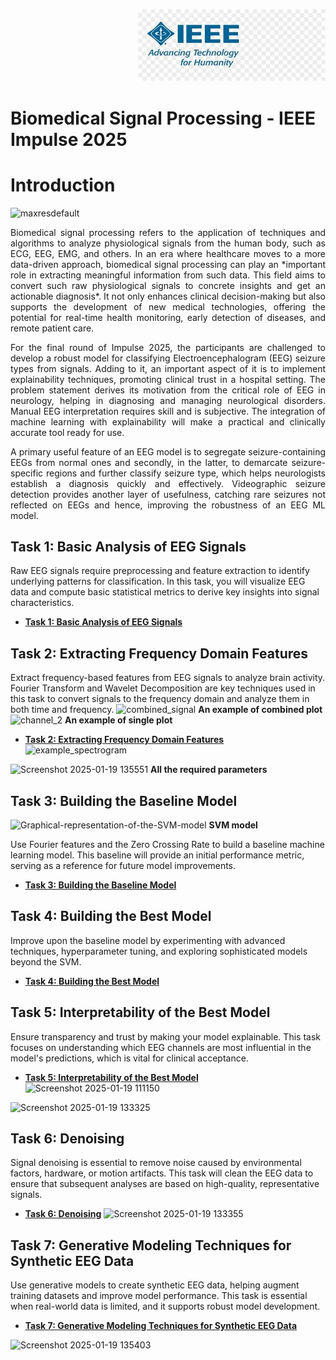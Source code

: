 <p align="right" style="margin-right: 0px;">
  <img src="th.jpg" alt="Image description" width="300"/>
</p>

# Biomedical Signal Processing - IEEE Impulse 2025



# Introduction


![maxresdefault](https://github.com/user-attachments/assets/5f5dc22a-1d8e-42d1-8629-135faf8bfa28)

<p style="text-align: justify;">Biomedical signal processing refers to the application of techniques and algorithms to analyze physiological signals from the human body, such as ECG, EEG, EMG, and others. In an era where healthcare moves to a more data-driven approach, biomedical signal processing can play an *important role in extracting meaningful information from such data. This field aims to convert such raw physiological signals to concrete insights and get an actionable diagnosis*. It not only enhances clinical decision-making but also supports the development of new medical technologies, offering the potential for real-time health monitoring, early detection of diseases, and remote patient care.</p>

<p style="text-align: justify;">For the final round of Impulse 2025, the participants are challenged to develop a robust model for classifying Electroencephalogram (EEG) seizure types from signals. Adding to it, an important aspect of it is to implement explainability techniques, promoting clinical trust in a hospital setting. The problem statement derives its motivation from the critical role of EEG in neurology, helping in diagnosing and managing neurological disorders. Manual EEG interpretation requires skill and is subjective. The integration of machine learning with explainability will make a practical and clinically accurate tool ready for use.</p>

<p style="text-align: justify;">A primary useful feature of an EEG model is to segregate seizure-containing EEGs from normal ones and secondly, in the latter, to demarcate seizure-specific regions and further classify seizure type, which helps neurologists establish a diagnosis quickly and effectively. Videographic seizure detection provides another layer of usefulness, catching rare seizures not reflected on EEGs and hence, improving the robustness of an EEG ML model.</p>


## Task 1: Basic Analysis of EEG Signals

Raw EEG signals require preprocessing and feature extraction to identify underlying patterns for classification. In this task, you will visualize EEG data and compute basic statistical metrics to derive key insights into signal characteristics.

- [**Task 1: Basic Analysis of EEG Signals**](https://github.com/Joshuathomas18/Biomedical-Signal-Processing_IEEImpulse/blob/main/task1.ipynb)

## Task 2: Extracting Frequency Domain Features

Extract frequency-based features from EEG signals to analyze brain activity. Fourier Transform and Wavelet Decomposition are key techniques used in this task to convert signals to the frequency domain and analyze them in both time and frequency.
![combined_signal](https://github.com/user-attachments/assets/53863d7e-2744-4539-bc2e-8c371cd64030)
**An example of combined plot**
![channel_2](https://github.com/user-attachments/assets/6db98132-3ab5-4b3c-81de-26577090a69d)
**An example of single plot**
- [**Task 2: Extracting Frequency Domain Features**](https://github.com/Joshuathomas18/Biomedical-Signal-Processing_IEEImpulse/blob/main/task2.ipynb)
![example_spectrogram](https://github.com/user-attachments/assets/2ef978b0-a178-42c1-b6a9-5a3f12842f6e)

![Screenshot 2025-01-19 135551](https://github.com/user-attachments/assets/2e78aea2-aa76-4623-ad96-6bff843485dd)
**All the required parameters**

## Task 3: Building the Baseline Model
![Graphical-representation-of-the-SVM-model](https://github.com/user-attachments/assets/ce92ec98-04b1-40c9-a605-b567b43c3e83)
**SVM model**

Use Fourier features and the Zero Crossing Rate to build a baseline machine learning model. This baseline will provide an initial performance metric, serving as a reference for future model improvements.

- [**Task 3: Building the Baseline Model**](https://github.com/Joshuathomas18/Biomedical-Signal-Processing_IEEImpulse/blob/main/task3.ipynb)

## Task 4: Building the Best Model

Improve upon the baseline model by experimenting with advanced techniques, hyperparameter tuning, and exploring sophisticated models beyond the SVM.

- [**Task 4: Building the Best Model**](https://github.com/Joshuathomas18/Biomedical-Signal-Processing_IEEImpulse/blob/main/task4.ipynb)

## Task 5: Interpretability of the Best Model

Ensure transparency and trust by making your model explainable. This task focuses on understanding which EEG channels are most influential in the model's predictions, which is vital for clinical acceptance.


- [**Task 5: Interpretability of the Best Model**](https://github.com/Joshuathomas18/Biomedical-Signal-Processing_IEEImpulse/blob/main/task5.ipynb)
![Screenshot 2025-01-19 111150](https://github.com/user-attachments/assets/9e2829d2-aca7-435d-a480-5a793ea530d9)

![Screenshot 2025-01-19 133325](https://github.com/user-attachments/assets/16398feb-f40b-4e7f-8c68-331998d38069)
## Task 6: Denoising

Signal denoising is essential to remove noise caused by environmental factors, hardware, or motion artifacts. This task will clean the EEG data to ensure that subsequent analyses are based on high-quality, representative signals.

- [**Task 6: Denoising**](https://github.com/Joshuathomas18/Biomedical-Signal-Processing_IEEImpulse/blob/main/task6.ipynb)
![Screenshot 2025-01-19 133355](https://github.com/user-attachments/assets/c9ee0405-43f0-4543-a786-239007751fc1)

## Task 7: Generative Modeling Techniques for Synthetic EEG Data

Use generative models to create synthetic EEG data, helping augment training datasets and improve model performance. This task is essential when real-world data is limited, and it supports robust model development.

- [**Task 7: Generative Modeling Techniques for Synthetic EEG Data**](https://github.com/Joshuathomas18/Biomedical-Signal-Processing_IEEImpulse/blob/main/task7.ipynb)

![Screenshot 2025-01-19 135403](https://github.com/user-attachments/assets/b5c89242-1d6d-4072-8d1d-ffa6450a40e4)



